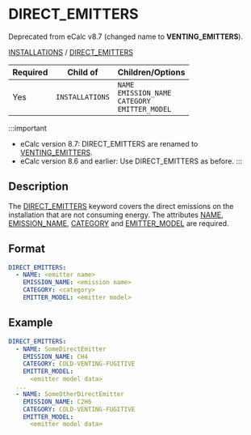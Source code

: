# DIRECT_EMITTERS
<span className="major-change-deprecation"> 
Deprecated from eCalc v8.7 (changed name to <strong>VENTING_EMITTERS</strong>).
</span>


[INSTALLATIONS](/about/references/INSTALLATIONS.md) / 
[DIRECT_EMITTERS](/about/references/DIRECT_EMITTERS.md)


| Required   | Child of                  | Children/Options                   |
|------------|---------------------------|------------------------------------|
| Yes        | `INSTALLATIONS`      | `NAME` <br /> `EMISSION_NAME`  <br />  `CATEGORY`  <br />  `EMITTER_MODEL`    |

:::important
- eCalc version 8.7: DIRECT_EMITTERS are renamed to [VENTING_EMITTERS](/about/references/VENTING_EMITTERS.md).
- eCalc version 8.6 and earlier: Use DIRECT_EMITTERS as before.
:::

## Description
The [DIRECT_EMITTERS](/about/references/DIRECT_EMITTERS.md) keyword covers the direct emissions on the installation
that are not consuming energy. The attributes [NAME](/about/references/NAME.md),
[EMISSION_NAME](/about/references/EMISSION_NAME.md), [CATEGORY](/about/references/CATEGORY.md) and
[EMITTER_MODEL](/about/references/EMITTER_MODEL.md) are required.

## Format
~~~~~~~~yaml
DIRECT_EMITTERS:
  - NAME: <emitter name>
    EMISSION_NAME: <emission name>
    CATEGORY: <category>
    EMITTER_MODEL: <emitter model>
~~~~~~~~

## Example
~~~~~~~~yaml
DIRECT_EMITTERS:
  - NAME: SomeDirectEmitter
    EMISSION_NAME: CH4
    CATEGORY: COLD-VENTING-FUGITIVE
    EMITTER_MODEL:
      <emitter model data>
  ...
  - NAME: SomeOtherDirectEmitter
    EMISSION_NAME: C2H6
    CATEGORY: COLD-VENTING-FUGITIVE
    EMITTER_MODEL:
      <emitter model data>
~~~~~~~~


